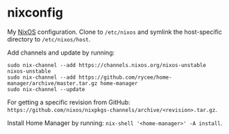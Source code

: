 nixconfig
========

My [NixOS][] configuration.  Clone to `/etc/nixos` and symlink the host-specific
directory to `/etc/nixos/host`.

Add channels and update by running: 
```
sudo nix-channel --add https://channels.nixos.org/nixos-unstable nixos-unstable
sudo nix-channel --add https://github.com/rycee/home-manager/archive/master.tar.gz home-manager
sudo nix-channel --update
```
For getting a specific revision from GitHub: 
`https://github.com/nixos/nixpkgs-channels/archive/<revision>.tar.gz`.

Install Home Manager by running: 
`nix-shell '<home-manager>' -A install`.

[NixOS]: https://nixos.org
